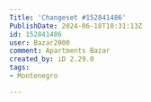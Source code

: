 ```yaml
---
Title: 'Changeset #152841486'
PublishDate: 2024-06-18T10:31:13Z
id: 152841486
user: Bazar2000
comment: Apartments Bazar
created_by: iD 2.29.0
tags:
- Montenegro

---
```

